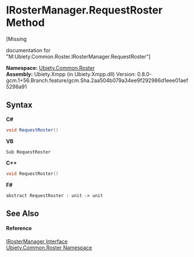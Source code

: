 # IRosterManager.RequestRoster Method 
 

\[Missing <summary> documentation for "M:Ubiety.Common.Roster.IRosterManager.RequestRoster"\]

**Namespace:**&nbsp;<a href="4a433377-5767-faf9-7a43-7714d3633ea5">Ubiety.Common.Roster</a><br />**Assembly:**&nbsp;Ubiety.Xmpp (in Ubiety.Xmpp.dll) Version: 0.8.0-gcm.1+56.Branch.feature/gcm.Sha.2aa504b079a34ee9f292986d1eee01aef5298a91

## Syntax

**C#**<br />
``` C#
void RequestRoster()
```

**VB**<br />
``` VB
Sub RequestRoster
```

**C++**<br />
``` C++
void RequestRoster()
```

**F#**<br />
``` F#
abstract RequestRoster : unit -> unit 

```


## See Also


#### Reference
<a href="47ce0dc4-3321-33d4-26b7-5d8fbcaa5491">IRosterManager Interface</a><br /><a href="4a433377-5767-faf9-7a43-7714d3633ea5">Ubiety.Common.Roster Namespace</a><br />